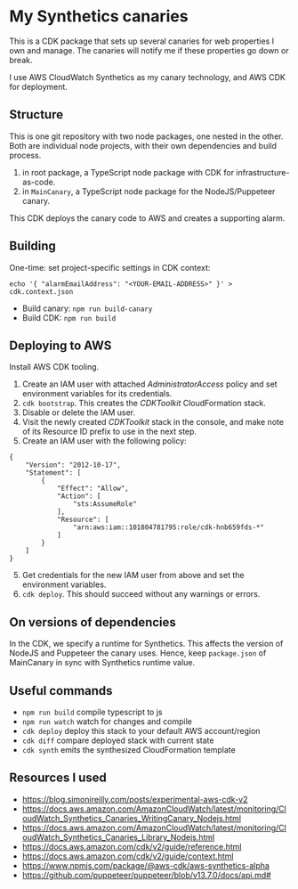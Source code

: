 # My Synthetics canaries #

This is a CDK package that sets up several canaries for web properties I own and manage.
The canaries will notify me if these properties go down or break.

I use AWS CloudWatch Synthetics as my canary technology, and AWS CDK for deployment.

## Structure

This is one git repository with two node packages, one nested in the other.
Both are individual node projects, with their own dependencies and build process.

1. in root package, a TypeScript node package with CDK for infrastructure-as-code.
2. in `MainCanary`, a TypeScript node package for the NodeJS/Puppeteer canary.

This CDK deploys the canary code to AWS and creates a supporting alarm.

## Building

One-time: set project-specific settings in CDK context:

    echo '{ "alarmEmailAddress": "<YOUR-EMAIL-ADDRESS>" }' > cdk.context.json

* Build canary: `npm run build-canary`
* Build CDK: `npm run build`

## Deploying to AWS

Install AWS CDK tooling.

1. Create an IAM user with attached *AdministratorAccess* policy and set environment variables for its credentials.
2. `cdk bootstrap`. This creates the *CDKToolkit* CloudFormation stack.
3. Disable or delete the IAM user.
4. Visit the newly created *CDKToolkit* stack in the console, and make note of its Resource ID prefix to use in the next step.
5. Create an IAM user with the following policy:

```
{
    "Version": "2012-10-17",
    "Statement": [
        {
            "Effect": "Allow",
            "Action": [
                "sts:AssumeRole"
            ],
            "Resource": [
                "arn:aws:iam::101804781795:role/cdk-hnb659fds-*"
            ]
        }
    ]
}
```

5. Get credentials for the new IAM user from above and set the environment variables.
6. `cdk deploy`. This should succeed without any warnings or errors.

## On versions of dependencies

In the CDK, we specify a runtime for Synthetics. This affects the version of NodeJS and Puppeteer
the canary uses. Hence, keep `package.json` of MainCanary in sync with Synthetics runtime value.

## Useful commands

* `npm run build`   compile typescript to js
* `npm run watch`   watch for changes and compile
* `cdk deploy`      deploy this stack to your default AWS account/region
* `cdk diff`        compare deployed stack with current state
* `cdk synth`       emits the synthesized CloudFormation template

## Resources I used

* https://blog.simonireilly.com/posts/experimental-aws-cdk-v2
* https://docs.aws.amazon.com/AmazonCloudWatch/latest/monitoring/CloudWatch_Synthetics_Canaries_WritingCanary_Nodejs.html
* https://docs.aws.amazon.com/AmazonCloudWatch/latest/monitoring/CloudWatch_Synthetics_Canaries_Library_Nodejs.html
* https://docs.aws.amazon.com/cdk/v2/guide/reference.html
* https://docs.aws.amazon.com/cdk/v2/guide/context.html
* https://www.npmjs.com/package/@aws-cdk/aws-synthetics-alpha
* https://github.com/puppeteer/puppeteer/blob/v13.7.0/docs/api.md#

